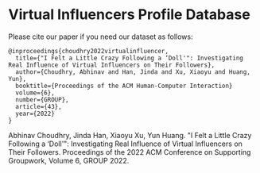 # Virtual Influencers Profile Database

Please cite our paper if you need our dataset as follows:

```
@inproceedings{choudhry2022virtualinfluencer,
  title={"I Felt a Little Crazy Following a ‘Doll'": Investigating Real Influence of Virtual Influencers on Their Followers},
  author={Choudhry, Abhinav and Han, Jinda and Xu, Xiaoyu and Huang, Yun},
  booktitle={Proceedings of the ACM Human-Computer Interaction}
  volume={6},
  number={GROUP},
  article={43},
  year={2022}
}
```

Abhinav Choudhry, Jinda Han, Xiaoyu Xu, Yun Huang. "I Felt a Little Crazy Following a ‘Doll'": Investigating Real Influence of Virtual Influencers on Their Followers. Proceedings of the 2022 ACM Conference on Supporting Groupwork, Volume 6, GROUP 2022. 

